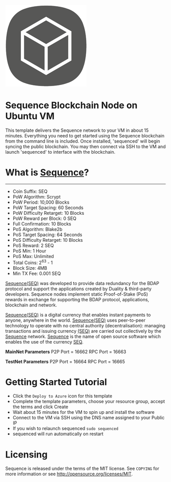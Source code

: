 ![Sequence-Azure](https://raw.githubusercontent.com/Azure/azure-quickstart-templates/master/blockchain/images/sequence.png)

# Sequence Blockchain Node on Ubuntu VM

This template delivers the Sequence network to your VM in about 15 minutes. Everything you need to get started using the Sequence blockchain from the command line is included. Once installed, 'sequenced' will begin syncing the public blockchain. You may then connect via SSH to the VM and launch 'sequenced' to interface with the blockchain.

# What is [Sequence](https://duality.solutions/sequence)?
----------------
* Coin Suffix: SEQ
* PoW Algorithm: Scrypt
* PoW Period: 10,000 Blocks
* PoW Target Spacing: 60 Seconds 
* PoW Difficulty Retarget: 10 Blocks 
* PoW Reward per Block: 0 SEQ
* Full Confirmation: 10 Blocks
* PoS Algorithm: Blake2b
* PoS Target Spacing: 64 Seconds 
* PoS Difficulty Retarget: 10 Blocks 
* PoS Reward: 2 SEQ
* PoS Min: 1 Hour
* PoS Max: Unlimited
* Total Coins: 2<sup>63</sup> - 1
* Block Size: 4MB
* Min TX Fee: 0.001 SEQ


[Sequence(SEQ)](https://duality.solutions/sequence) was developed to provide data redundancy for the BDAP protocol and support the applications created by Duality & third-party developers. Sequence nodes implement static Proof-of-Stake (PoS) rewards in exchange for supporting  the BDAP protocol, applications, blockchain and network.

[Sequence(SEQ)](https://duality.solutions/sequence) is a digital currency that enables instant payments to anyone, anywhere in the world. [Sequence(SEQ)](https://duality.solutions/sequence) uses peer-to-peer technology to operate with no central authority (decentralisation): managing transactions and issuing currency [(SEQ)](https://duality.solutions/sequence) are carried out collectively by the [Sequence](https://duality.solutions/sequence) network. [Sequence](https://duality.solutions/sequence) is the name of open source software which enables the use of the currency [SEQ](https://duality.solutions/sequence).


**MainNet Parameters**
P2P Port = 16662
RPC Port = 16663


**TestNet Parameters**
P2P Port = 16664
RPC Port = 16665


# Getting Started Tutorial

* Click the `Deploy to Azure` icon for this template
* Complete the template parameters, choose your resource group, accept the terms and click Create
* Wait about 15 minutes for the VM to spin up and install the software
* Connect to the VM via SSH using the DNS name assigned to your Public IP
* If you wish to relaunch sequenced `sudo sequenced`
* sequenced will run automatically on restart

# Licensing

Sequence is released under the terms of the MIT license. See `COPYING` for more information or see http://opensource.org/licenses/MIT.